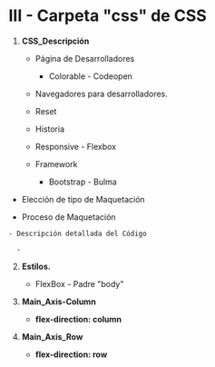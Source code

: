 # III - Carpeta "css" de CSS

 1. **CSS_Descripción**

    - Página de Desarrolladores 

         - Colorable - Codeopen 
    
    - Navegadores para desarrolladores.

    - Reset 

    - Historia 

    - Responsive - Flexbox

    - Framework

         - Bootstrap - Bulma
      
   - Elección de tipo de Maquetación 

   - Proceso de Maquetación  

    - Descripción detallada del Código
         
      - 

 2. **Estilos.**

    - FlexBox - Padre "body"

 3. **Main_Axis-Column** 

    - **flex-direction: column**

 4. **Main_Axis_Row**

    - **flex-direction: row**